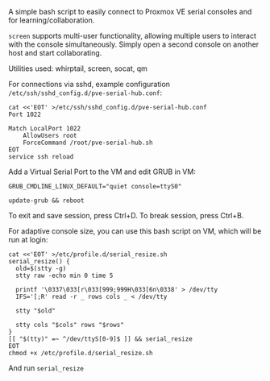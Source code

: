 A simple bash script to easily connect to Proxmox VE serial consoles and for learning/collaboration.

`screen` supports multi-user functionality, allowing multiple users to interact with the console simultaneously. Simply open a second console on another host and start collaborating.

Utilities used: whirptail, screen, socat, qm

For connections via sshd, example configuration `/etc/ssh/sshd_config.d/pve-serial-hub.conf`:

```
cat <<'EOT' >/etc/ssh/sshd_config.d/pve-serial-hub.conf
Port 1022

Match LocalPort 1022
    AllowUsers root
    ForceCommand /root/pve-serial-hub.sh
EOT
service ssh reload
```

Add a Virtual Serial Port to the VM and edit GRUB in VM:
```
GRUB_CMDLINE_LINUX_DEFAULT="quiet console=ttyS0"
```
```
update-grub && reboot
```


To exit and save session, press Ctrl+D. To break session, press Ctrl+B.


For adaptive console size, you can use this bash script on VM, which will be run at login:
```
cat <<'EOT' >/etc/profile.d/serial_resize.sh
serial_resize() {
  old=$(stty -g)
  stty raw -echo min 0 time 5

  printf '\0337\033[r\033[999;999H\033[6n\0338' > /dev/tty
  IFS='[;R' read -r _ rows cols _ < /dev/tty

  stty "$old"

  stty cols "$cols" rows "$rows"
}
[[ "$(tty)" =~ ^/dev/ttyS[0-9]$ ]] && serial_resize
EOT
chmod +x /etc/profile.d/serial_resize.sh
```
And run `serial_resize`
